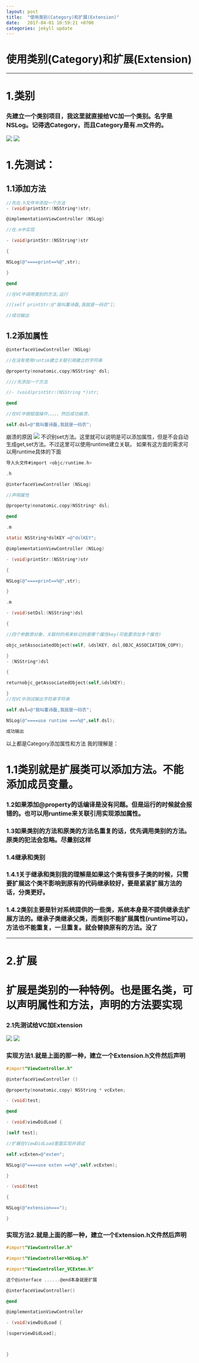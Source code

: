 ```yaml
---
layout: post
title:  "使用类别(Category)和扩展(Extension)"
date:   2017-04-01 10:59:21 +0700
categories: jekyll update
---
```

# 使用类别(Category)和扩展(Extension)

------


# 1.类别
### 先建立一个类别项目，我这里就直接给VC加一个类别。名字是NSLog。记得选Category，而且Category是有.m文件的。
![](http://ac-l1vX02tC.clouddn.com/b76a58836532443c945d.png)
![](http://ac-l1vX02tC.clouddn.com/4171593997bcac5e30eb.png)
# 1.先测试：
## 1.1添加方法
```Objective-C
//先在.h文件中添加一个方法
- (void)printStr:(NSString*)str;
```
```Objective-C
@implementationViewController (NSLog)

//在.m中实现

- (void)printStr:(NSString*)str

{

NSLog(@"====print==%@",str);

}

@end
```
```Objective-C
//在VC中调用类别的方法,运行

//[self printStr:@"我叫董诗磊,我就是一码农"];

//成功输出
```
## 1.2添加属性
```Objective-C
@interfaceViewController (NSLog)

//在没有使用runtim建立关联引用建立的字符串

@property(nonatomic,copy)NSString* dsl;

////先添加一个方法

//- (void)printStr:(NSString *)str;

@end
```
```Objective-C
//在VC中做赋值操作，，，，，然后成功崩溃，

self.dsl=@"我叫董诗磊,我就是一码农";
```
崩溃的原因
![](http://ac-l1vX02tC.clouddn.com/8364ed8677d3c03fa6af.png)
不识别set方法。这里就可以说明是可以添加属性，但是不会自动生成get,set方法。不过这里可以使用runtime建立关联。
如果有这方面的需求可以用runtime具体的下面
```Objective-C
导入头文件#import <objc/runtime.h>
```
```Objective-C
.h

@interfaceViewController (NSLog)

//声明属性

@property(nonatomic,copy)NSString* dsl;

@end

```
```Objective-C
.m

static NSString*dslKEY =@"dslKEY";

@implementationViewController (NSLog)

- (void)printStr:(NSString*)str

{

NSLog(@"====print==%@",str);

}
```
```Objective-C
.m

- (void)setDsl:(NSString*)dsl

{

//四个参数原对象，关联时的用来标记的是哪个属性key(可能要添加多个属性)

objc_setAssociatedObject(self, &dslKEY, dsl,OBJC_ASSOCIATION_COPY);

}
- (NSString*)dsl

{

returnobjc_getAssociatedObject(self,&dslKEY);

}
//在VC中测试输出字符串字符串

self.dsl=@"我叫董诗磊,我就是一码农";

NSLog(@"====use runtime ===%@",self.dsl);

成功输出
```
以上都是Category添加属性和方法
我的理解是：

# 1.1类别就是扩展类可以添加方法。不能添加成员变量。

### 1.2如果添加@property的话编译是没有问题。但是运行的时候就会报错的。也可以用runtime来关联引用实现添加属性。

### 1.3如果类别的方法和原类的方法名重复的话，优先调用类别的方法。原类的犯法会忽略。尽量别这样

### 1.4继承和类别

### 1.4.1关于继承和类别我的理解是如果这个类有很多子类的时候，只需要扩展这个类不影响到原有的代码继承较好，要是紧紧扩展方法的话，分类更好。
### 1.4.2类别主要是针对系统提供的一些类，系统本身是不提供继承去扩展方法的。继承子类继承父类，而类别不能扩展属性(runtime可以)，方法也不能重复，一旦重复。就会替换原有的方法。没了
--------------------------------------------------
# 2.扩展

# 扩展是类别的一种特例。也是匿名类，可以声明属性和方法，声明的方法要实现

### 2.1先测试给VC加Extension
![](http://ac-l1vX02tC.clouddn.com/8fe3dce41b2b974be9fd.png)
![](http://ac-l1vX02tC.clouddn.com/55f2357045a9e0e3a59b.png)
### 实现方法1.就是上面的那一种，建立一个Extension.h文件然后声明
```Objective-C
#import"ViewController.h"

@interfaceViewController ()

@property(nonatomic,copy) NSString * vcExten;

- (void)test;

@end
```
```Objective-C
- (void)viewDidLoad {

[self test];

//扩展在ViewDidLoad里面实现并调试

self.vcExten=@"exten";

NSLog(@"====use exten ==%@",self.vcExten);

}

- (void)test

{

NSLog(@"extension===");

}
```
### 实现方法2.就是上面的那一种，建立一个Extension.h文件然后声明
```Objective-C
#import"ViewController.h"

#import"ViewController+NSLog.h"

#import"ViewController_VCExten.h"

这个@interface ......@end本身就是扩展

@interfaceViewController()

@end

@implementationViewController

- (void)viewDidLoad {

[superviewDidLoad];



}
```